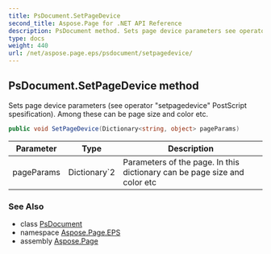 ```yaml
---
title: PsDocument.SetPageDevice
second_title: Aspose.Page for .NET API Reference
description: PsDocument method. Sets page device parameters see operator setpagedevice PostScript spesification. Among these can be page size and color etc
type: docs
weight: 440
url: /net/aspose.page.eps/psdocument/setpagedevice/
---
```

## PsDocument.SetPageDevice method

Sets page device parameters (see operator "setpagedevice" PostScript spesification). Among these can be page size and color etc.

```csharp
public void SetPageDevice(Dictionary<string, object> pageParams)
```

| Parameter | Type | Description |
| --- | --- | --- |
| pageParams | Dictionary`2 | Parameters of the page. In this dictionary can be page size and color etc |

### See Also

* class [PsDocument](../)
* namespace [Aspose.Page.EPS](../../psdocument/)
* assembly [Aspose.Page](../../../)


